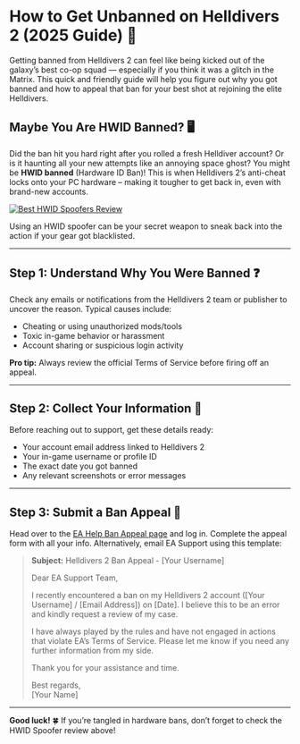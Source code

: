 <h1 id="how-to-get-unbanned-on-helldivers-2-2025-guide-">How to Get Unbanned on Helldivers 2 (2025 Guide) 🚀</h1>
<p>Getting banned from Helldivers 2 can feel like being kicked out of the galaxy’s best co-op squad — especially if you think it was a glitch in the Matrix. This quick and friendly guide will help you figure out why you got banned and how to appeal that ban for your best shot at rejoining the elite Helldivers.</p>
<h2 id="maybe-you-are-hwid-banned-">Maybe You Are HWID Banned? 🖥️</h2>
<p>Did the ban hit you hard right after you rolled a fresh Helldiver account? Or is it haunting all your new attempts like an annoying space ghost? You might be <strong>HWID banned</strong> (Hardware ID Ban)! This is when Helldivers 2’s anti-cheat locks onto your PC hardware – making it tougher to get back in, even with brand-new accounts.</p>
<p><a href="https://hwid-spoofer.mystrikingly.com/"><img src="https://img.shields.io/badge/Best%20HWID%20Spoofers-Read%20Review-brightgreen?style=for-the-badge&amp;logo=origin" alt="Best HWID Spoofers Review"></a></p>
<p>Using an HWID spoofer can be your secret weapon to sneak back into the action if your gear got blacklisted.</p>
<hr>
<h2 id="step-1-understand-why-you-were-banned-">Step 1: Understand Why You Were Banned ❓</h2>
<p>Check any emails or notifications from the Helldivers 2 team or publisher to uncover the reason. Typical causes include:</p>
<ul>
<li>Cheating or using unauthorized mods/tools</li>
<li>Toxic in-game behavior or harassment</li>
<li>Account sharing or suspicious login activity</li>
</ul>
<p><strong>Pro tip:</strong> Always review the official Terms of Service before firing off an appeal.</p>
<hr>
<h2 id="step-2-collect-your-information-">Step 2: Collect Your Information 📝</h2>
<p>Before reaching out to support, get these details ready:</p>
<ul>
<li>Your account email address linked to Helldivers 2  </li>
<li>Your in-game username or profile ID  </li>
<li>The exact date you got banned  </li>
<li>Any relevant screenshots or error messages  </li>
</ul>
<hr>
<h2 id="step-3-submit-a-ban-appeal-">Step 3: Submit a Ban Appeal 📧</h2>
<p>Head over to the <a href="https://help.ea.com/en/help/account/information-about-banned-or-suspended-accounts/">EA Help Ban Appeal page</a> and log in. Complete the appeal form with all your info. Alternatively, email EA Support using this template:</p>
<blockquote>
<p><strong>Subject:</strong> Helldivers 2 Ban Appeal - [Your Username]  </p>
<p>Dear EA Support Team,  </p>
<p>I recently encountered a ban on my Helldivers 2 account ([Your Username] / [Email Address]) on [Date]. I believe this to be an error and kindly request a review of my case.  </p>
<p>I have always played by the rules and have not engaged in actions that violate EA’s Terms of Service. Please let me know if you need any further information from my side.  </p>
<p>Thank you for your assistance and time.  </p>
<p>Best regards,<br>[Your Name]</p>
</blockquote>
<hr>
<p><strong>Good luck!</strong> 🍀 If you’re tangled in hardware bans, don’t forget to check the HWID Spoofer review above!</p>

